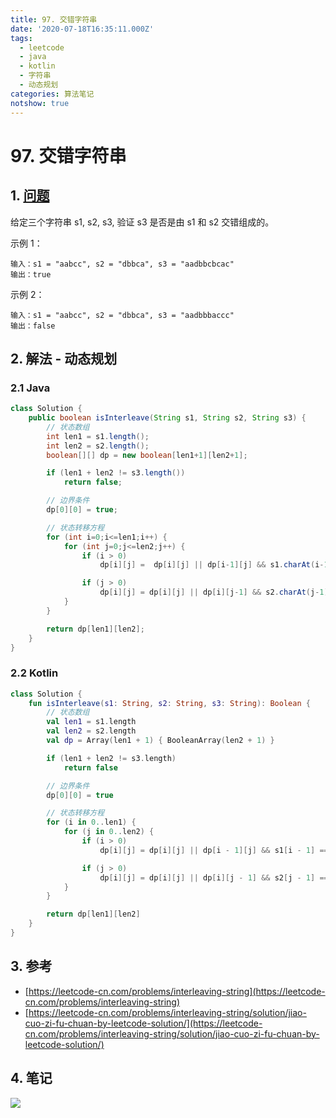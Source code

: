 ```yaml
---
title: 97. 交错字符串
date: '2020-07-18T16:35:11.000Z'
tags:
  - leetcode
  - java
  - kotlin
  - 字符串
  - 动态规划
categories: 算法笔记
notshow: true
---
```


# 97. 交错字符串

## 1. [问题](https://leetcode-cn.com/problems/interleaving-string)

给定三个字符串 s1, s2, s3, 验证 s3 是否是由 s1 和 s2 交错组成的。

示例 1：

```text
输入：s1 = "aabcc", s2 = "dbbca", s3 = "aadbbcbcac"
输出：true
```

示例 2：

```text
输入：s1 = "aabcc", s2 = "dbbca", s3 = "aadbbbaccc"
输出：false
```

## 2. 解法 - 动态规划

### 2.1 Java

```java
class Solution {
    public boolean isInterleave(String s1, String s2, String s3) {
        // 状态数组
        int len1 = s1.length();
        int len2 = s2.length();
        boolean[][] dp = new boolean[len1+1][len2+1];

        if (len1 + len2 != s3.length())
            return false;

        // 边界条件
        dp[0][0] = true;

        // 状态转移方程
        for (int i=0;i<=len1;i++) {
            for (int j=0;j<=len2;j++) {
                if (i > 0)
                    dp[i][j] =  dp[i][j] || dp[i-1][j] && s1.charAt(i-1) == s3.charAt(i+j-1);

                if (j > 0)
                    dp[i][j] = dp[i][j] || dp[i][j-1] && s2.charAt(j-1) == s3.charAt(i+j-1);
            }
        }

        return dp[len1][len2];
    }
}
```

### 2.2 Kotlin

```kotlin
class Solution {
    fun isInterleave(s1: String, s2: String, s3: String): Boolean {
        // 状态数组
        val len1 = s1.length
        val len2 = s2.length
        val dp = Array(len1 + 1) { BooleanArray(len2 + 1) }

        if (len1 + len2 != s3.length)
            return false

        // 边界条件
        dp[0][0] = true

        // 状态转移方程
        for (i in 0..len1) {
            for (j in 0..len2) {
                if (i > 0)
                    dp[i][j] = dp[i][j] || dp[i - 1][j] && s1[i - 1] == s3[i + j - 1]

                if (j > 0)
                    dp[i][j] = dp[i][j] || dp[i][j - 1] && s2[j - 1] == s3[i + j - 1]
            }
        }

        return dp[len1][len2]
    }
}
```

## 3. 参考

* [https://leetcode-cn.com/problems/interleaving-string](https://leetcode-cn.com/problems/interleaving-string)
* [https://leetcode-cn.com/problems/interleaving-string/solution/jiao-cuo-zi-fu-chuan-by-leetcode-solution/](https://leetcode-cn.com/problems/interleaving-string/solution/jiao-cuo-zi-fu-chuan-by-leetcode-solution/)

## 4. 笔记

![](https://777blog.oss-cn-shanghai.aliyuncs.com/leetcode/leetcode-97.jpg)

